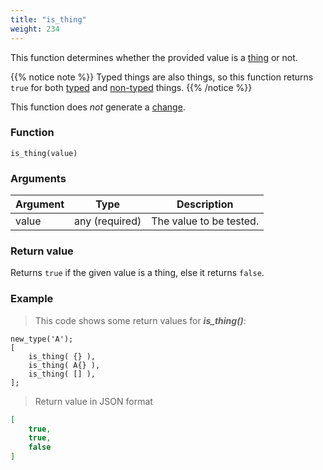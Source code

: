 ```yaml
---
title: "is_thing"
weight: 234
---
```


This function determines whether the provided value is a [thing](../../data-types/thing) or not.

{{% notice note %}}
Typed things are also things, so this function returns `true` for both [typed](../../overview/type) and [non-typed](../../data-types/thing) things.
{{% /notice %}}

This function does *not* generate a [change](../../overview/changes).

### Function

`is_thing(value)`

### Arguments

Argument | Type | Description
-------- | ---- | -----------
value | any (required) | The value to be tested.

### Return value

Returns `true` if the given value is a thing, else it returns `false`.

### Example

> This code shows some return values for ***is_thing()***:

```thingsdb,json_response
new_type('A');
[
    is_thing( {} ),
    is_thing( A{} ),
    is_thing( [] ),
];
```

> Return value in JSON format

```json
[
    true,
    true,
    false
]
```
